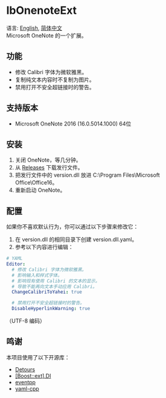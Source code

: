 # IbOnenoteExt
语言: [English](README.md), [简体中文](README.zh-Hans)  
Microsoft OneNote 的一个扩展。

## 功能
* 修改 Calibri 字体为微软雅黑。
* 复制纯文本内容时不复制为图片。
* 禁用打开不安全超链接时的警告。

## 支持版本
* Microsoft OneNote 2016 (16.0.5014.1000) 64位

## 安装
1. 关闭 OneNote，等几分钟。
1. 从 [Releases](../../releases) 下载发行文件。
1. 把发行文件中的 version.dll 放进 C:\Program Files\Microsoft Office\Office16。
1. 重新启动 OneNote。

## 配置
如果你不喜欢默认行为，你可以通过以下步骤来修改它：
1. 在 version.dll 的相同目录下创建 version.dll.yaml。
1. 参考以下内容进行编辑：
```yaml
# YAML
Editor:
  # 修改 Calibri 字体为微软雅黑。
  # 影响输入和样式字体。
  # 影响现有使用 Calibri 的文本的显示。
  # 导致不能再向文本手动应用 Calibri。
  ChangeCalibriToYahei: true

  # 禁用打开不安全超链接时的警告。
  DisableHyperlinkWarning: true
```
（UTF-8 编码）

## 鸣谢
本项目使用了以下开源库：

* [Detours](https://github.com/microsoft/detours)
* [[Boost::ext].DI](https://github.com/boost-ext/di)
* [eventpp](https://github.com/wqking/eventpp)
* [yaml-cpp](https://github.com/jbeder/yaml-cpp)